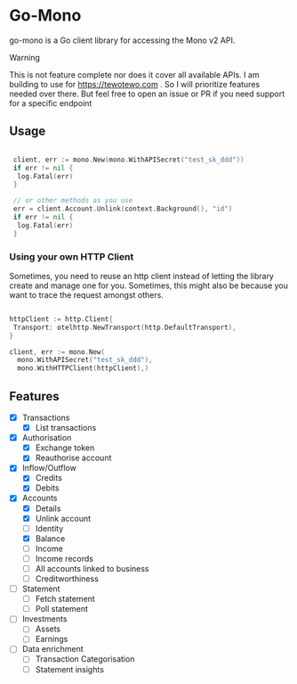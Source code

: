 # Go-Mono

go-mono is a Go client library for accessing the Mono v2 API.

> [!WARNING]
> This is not feature complete nor does it cover all available APIs.
> I am building to use for <https://tewotewo.com> . So I will prioritize
> features needed over there. But feel free to open an issue or PR if you need
> support for a specific endpoint

## Usage

```go

 client, err := mono.New(mono.WithAPISecret("test_sk_ddd"))
 if err != nil {
  log.Fatal(err)
 }

 // or other methods as you use
 err = client.Account.Unlink(context.Background(), "id")
 if err != nil {
  log.Fatal(err)
 }

```

### Using your own HTTP Client

Sometimes, you need to reuse an http client instead of letting the library
create and manage one for you. Sometimes, this might also be because you
want to trace the request amongst others.

```go

httpClient := http.Client{
 Transport: otelhttp.NewTransport(http.DefaultTransport),
}

client, err := mono.New(
  mono.WithAPISecret("test_sk_ddd"),
  mono.WithHTTPClient(httpClient),)


```

## Features

- [x] Transactions
  - [x] List transactions
- [x] Authorisation
  - [x] Exchange token
  - [x] Reauthorise account
- [x] Inflow/Outflow
  - [x] Credits
  - [x] Debits
- [x] Accounts
  - [x] Details
  - [x] Unlink account
  - [ ] Identity
  - [x] Balance
  - [ ] Income
  - [ ] Income records
  - [ ] All accounts linked to business
  - [ ] Creditworthiness
- [ ] Statement
  - [ ] Fetch statement
  - [ ] Poll statement
- [ ] Investments
  - [ ] Assets
  - [ ] Earnings
- [ ] Data enrichment
  - [ ] Transaction Categorisation
  - [ ] Statement insights

